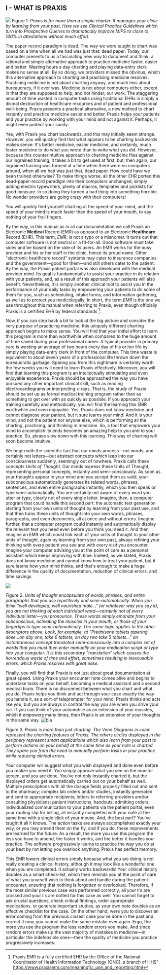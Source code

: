
## I - WHAT IS PRAXIS



![](https://i.ibb.co/z5nzVj9/Imagen1.png)
Figure 1. *Praxis is far more than a simple charter.  It manages your clinic by learning from your past.  Here we see Clinical Practice Guidelines which turn into Prospective Queries to dramatically improve MIPS to close to 100% in attestations without much effort.*

The paper-record paradigm is dead.  The way we were taught to chart was based on a time when all we had was just that: dead paper. Today, our computer presents to us a fascinating new way to document and think, a rational and simple alternative approach to practice medicine faster, easier and better. Wasting hours a day charting and playing data-entry clerk makes no sense at all. By so doing, we providers missed the obvious, which this alternative approach to charting and practicing medicine resolves. Practicing medicine is not about charting anyway, and much less about bureaucracy, if it ever was. Medicine is not about computers either, except in that they are supposed to help, and not hinder, our work.  The staggering amount of time wasted in computer tasks using traditional EHRs is simply a dismal destruction of healthcare resources and of patient and professional well-being. Praxis presents a practical alternative, a new method to chart instantly and practice medicine easier and better. Praxis helps your patients and your practice by working with your mind and not against it. Perhaps, it might even protect your sanity.

Yes, with Praxis you chart backwards, and this may initially seem strange.  However, you will quickly find that what appears to be charting backwards makes sense:  It's better medicine, easier medicine, and certainly, much faster medicine to do what you wrote than to write what you did.  However, because this counterintuitive approach to charting medicine flies against our ingrained training, it takes a bit to get used at first, but, then again, our ingrained training was formed at a time when there were no computers around, when all we had was just that, dead paper. How could have we been trained otherwise?  To make things worse, all the other EHR ported this dead-paper-record paradigm into their computers unchanged, simply adding electric typewriters, plenty of macros, templates and picklists for good measure.  In so doing they turned a bad thing into something horrible.  No wonder providers are going crazy with their computers!

You will quickly find yourself charting at the speed of your mind, and the speed of your mind is much faster than the speed of your mouth, to say nothing of your frail fingers.

By the way, in this manual as in all our documentation we call Praxis an Electronic **Medical** Record (EMR) as opposed to an Electronic **Healthcare** Record (EHR). This term, _EMR_, is not a typo or a misnomer.  It turns out that computer software is not neutral or a fit-for-all. Good software must take sides and be biased on the side of its users. An EMR works for the busy provider and his or her staff in the clinic, hence its proud name. Other "electronic healthcare record" systems may cater to insurance companies and the government—good for them—and still others cater to the patient. By the way, the Praxis patient portal was also developed with the medical provider mind. Its goal is fundamentally to assist your practice in its relation with your patients, and, as a result of this approach your patients will also benefit. Nevertheless, it is simply another clinical tool to assist you in the performance of your daily tasks by empowering your patients to do some of them for you, such as scheduling, intake forms, and information gathering, as well as to protect you medicolegally. In short, the term _EMR_ is the one we use throughout this manual when referring to Praxis, even though officially Praxis is a certified EHR by federal standards [^1].

Now, if you can step back a bit to look at the big picture and consider the very purpose of practicing medicine, this uniquely different charting approach begins to make sense. You will find that your initial effort to learn this program is more than worthwhile when compared to the huge amount of time saved during your professional career. A typical provider in primary care is _wasting_ an average of two hours every day of his or her life by simply playing data-entry clerk in front of the computer. This time waste is equivalent to about seven years of a professional life thrown down the  bureaucratic garbage.  Sparing you from this nightmare is certainly worth the few weeks you will need to learn Praxis effectively. Moreover, you will find that learning this program is an intellectually stimulating and even enjoyable experience.  Praxis should be approached the way you have pursued any other important clinical skill, such as reading electrocardiograms or interpreting x-rays.  That is, the study of Praxis should be set up as formal medical training program rather than as something to get over with as quickly as possible. If you approach your training carefully and methodically, you will find the learning this EMR worthwhile and even enjoyable. Yes, Praxis does not know medicine and cannot diagnose your patient, but it sure learns your mind!  And it is your mind, and not the patient nor anyone else, which is performing all the charting, practicing, and thinking in medicine.  So, a tool that empowers your mind to accomplish its ends becomes an amazing help to you and to your practice. So, please slow down with this learning. This way of charting will soon become intuitive.

We begin with the scientific fact that our minds process—not words, and certainly not letters—but abstract concepts which leap into our consciousness suddenly, seemingly out of nowhere. Praxis calls these concepts _Units of Thought_.  Our minds express these Units of Thought, representing personal concepts, instantly and semi-consciously. As soon as your thoughts appear in your mind and you accept them as valid, your subconscious automatically generates its related words, phrases, sentences, and even entire paragraphs instantly, which you then speak or type semi-automatically.  You are certainly not aware of every word you utter or type­, clearly not of every single letter. Imagine, then, a computer program that could handle this second part­: the automatic text generation starting from your own units of thought­ by learning from your past use, and that then turns these units of thought into your own words, phrases, paragraphs, and even documents, all at once and without errors. Imagine further, that a computer program could instantly and automatically display the relevant text you need even before you think you need it.  And then imagine an EMR which could link each of your units of thought to your other units of thought, again by learning from your own past, always refining your thinking with every patient you see and with every visit you encounter.  Imagine your computer advising you at the point of care as a personal assistant which keeps improving with time.  Indeed, as we stated, Praxis does not know medicine and cannot know how to treat your patient, but it sure learns how your mind thinks, and that's enough to make a huge difference in the quality of documentation, reduction of clinical errors, and time savings.

![](https://i.ibb.co/ZSnj0Jn/Imagen2.png)

Figure 2. *Units of thought encapsulate of words, phrases, and entire paragraphs that you use repetitively and semi-automatically.  When you think "well developed, well nourished male..." (or whatever way you say it), you are not thinking of each individual word­—certainly not of every individual letter­—you pronounce. These words simply emanate from your subconscious, activating the muscles in your mouth, or those of your fingertips to type semi-automatically. The same logic applies to the other descriptors above. Look, for example, at  "Prednisone tablets tapering dose...on day one, take 6 tablets, on day two take 5 tablets..." an instantaneous concept translated semi-consciously into a complex set of words that you must then enter manually on your medication script or type into your computer. It is this secondary "translation" which causes the horrendous waste of  time and effort, sometimes resulting in inexcusable errors, which Praxis resolves with great ease.*


Finally, you will find that Praxis is not just about great documentation at great speed. Using Praxis your encounter note comes alive and begins to undertake tasks on your behalf, becoming a medical assistant and a second medical brain.  There is no disconnect between what you chart and what you do.  Praxis helps you think and act through your case exactly the way you handle it, as a sort-of teleprompter for your mind.  Praxis thinks and acts like you, but you are always in control the way you are when you drive your car. If you can think of your automobile as an extension of your muscles, which it empowers many times, then Praxis is an extension of your thoughts in the same way.
![bla](https://i.ibb.co/pLsBDTq/Imagen3.png)

Figure 3. *Praxis is more than just charting. The Venn Diagrams in color represent the charting features of Praxis. The others circles displayed in the periphery represent smart applications which also learn from your past to perform actions on your behalf at the same time as your note is charted. They spare you from the need to manually perform tasks in your practice while reducing clinical errors.*

Your computer will suggest what you wish displayed and done even before you realize you need it. You simply approve what you see on the monitor screen, and you are done.  You've not only instantly charted it, but the displayed orders get automatically carried out on your behalf as well.  Multiple prescriptions with all the dosage fields properly filled out and sent to the pharmacy; complex lab orders and/or studies, instantly generated and sent to appropriate recipients; letters to referring providers and/or consulting physicians; patient instructions, handouts, admitting orders; individualized communication to your patients via the patient portal, even your routing slip for billing, all instantly completed with your note at the same time with a single click of your mouse. And, the best part? You've taught it all it knows. The action tasks are always accomplished exactly your way, or you may amend them on the fly, and if you do, these improvements are learned for the future. As a result, the more you use this program the less you have to amend, the faster it works, and the better it handles your practice. The software progressively learns to practice the way you do at your best by not letting you overlook anything. Praxis has perfect memory.

This EMR lowers clinical errors simply because what you are doing is not really creating a clinical history, although it may look like a wonderful one when you are completed.  It actually works backwards! Your clinical history doubles as a smart check-list, which then reminds you at the point of care of what you yourself wish to think about and handle during the patient encounter, ensuring that nothing is forgotten or overlooked. Therefore, if the most similar previous case was performed correctly, all your t's are crossed and your i's are dotted for this case as well. You cannot forget to ask crucial questions, check critical findings, order appropriate medications. or generate important studies, as your own note doubles as an effective checklist for the case. On the other hand, were you to discover an error coming from the previous closest case you've done in the past and correct it now, you cannot make the same mistake ever again. Ergo, the more you use the program the less random errors you make. And since random errors make up the vast majority of mistakes in medicine—in particular the indefensible ones—then the quality of medicine you practice progressively increases.


[^1]: Praxis EMR is a fully certified EHR by the Office of the National Coordinator of Health Information Technology (ONC), a branch of HHS" https://www.praxisemr.com/meaningful_use_and_reporting.html 
<!--stackedit_data:
eyJoaXN0b3J5IjpbLTE5OTYxMjgzMTAsLTE5OTYxMjgzMTAsNT
QwMTM0NzMyXX0=
-->